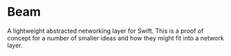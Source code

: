 # Beam
A lightweight abstracted networking layer for Swift. This is a proof of concept for a number of smaller ideas and how they might fit into a network layer.
